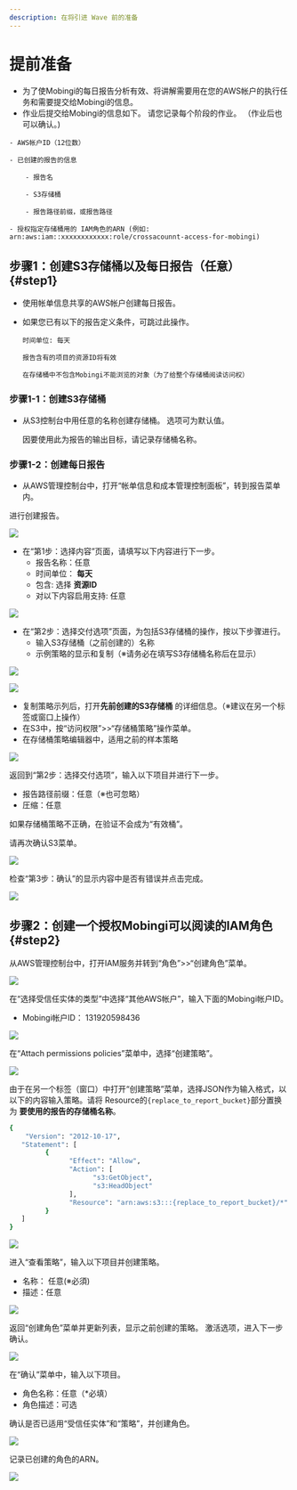 ```yaml
---
description: 在将引进 Wave 前的准备
---
```


# 提前准备

* 为了使Mobingi的每日报告分析有效、将讲解需要用在您的AWS帐户的执行任务和需要提交给Mobingi的信息。
* 作业后提交给Mobingi的信息如下。 请您记录每个阶段的作业。 （作业后也可以确认。\)

```text
- AWS帐户ID（12位数）

- 已创建的报告的信息

    - 报告名

    - S3存储桶

    - 报告路径前缀，或报告路径

- 授权指定存储桶用的 IAM角色的ARN (例如: arn:aws:iam::xxxxxxxxxxxx:role/crossacounnt-access-for-mobingi)
```

## 步骤1：创建S3存储桶以及每日报告（任意） {#step1}

* 使用帐单信息共享的AWS帐户创建每日报告。
* 如果您已有以下的报告定义条件，可跳过此操作。

  `时间单位: 每天`

  `报告含有的项目的资源ID将有效`

  `在存储桶中不包含Mobingi不能浏览的对象（为了给整个存储桶阅读访问权）`

### 步骤1-1：创建S3存储桶

* 从S3控制台中用任意的名称创建存储桶。 选项可为默认值。

  因要使用此为报告的输出目标，请记录存储桶名称。

### 步骤1-2：创建每日报告

* 从AWS管理控制台中，打开“帐单信息和成本管理控制面板”，转到报告菜单内。

进行创建报告。

![](../.gitbook/assets/snip20180730_1.png)

* 在“第1步：选择内容”页面，请填写以下内容进行下一步。
  * 报告名称：任意
  * 时间单位： **每天**
  * 包含: 选择 **资源ID**
  * 对以下内容启用支持: 任意

![](../.gitbook/assets/snip20180730_4.png)

* 在“第2步：选择交付选项”页面，为包括S3存储桶的操作，按以下步骤进行。
  * 输入S3存储桶（之前创建的）名称
  * 示例策略的显示和复制（※请务必在填写S3存储桶名称后在显示）

![](../.gitbook/assets/snip20180730_10.png)

![](../.gitbook/assets/snip20180730_12.png)

* 复制策略示列后，打开**先前创建的S3存储桶** 的详细信息。（※建议在另一个标签或窗口上操作）
* 在S3中，按“访问权限”&gt;&gt;“存储桶策略”操作菜单。
* 在存储桶策略编辑器中，适用之前的样本策略

![](../.gitbook/assets/snip20180801_63.png)

返回到“第2步：选择交付选项”，输入以下项目并进行下一步。

* 报告路径前缀：任意（※也可忽略）
* 圧缩：任意

如果存储桶策略不正确，在验证不会成为“有效桶”。

请再次确认S3菜单。

![](../.gitbook/assets/bill_006.png)

检查“第3步：确认”的显示内容中是否有错误并点击完成。

![](../.gitbook/assets/bill_007.png)

## 步骤2：创建一个授权Mobingi可以阅读的IAM角色 {#step2}

从AWS管理控制台中，打开IAM服务并转到“角色”&gt;&gt;“创建角色”菜单。

![](../.gitbook/assets/snip20180730_14.png)

在“选择受信任实体的类型”中选择“其他AWS帐户”，输入下面的Mobingi帐户ID。

* Mobingi帐户ID： 131920598436

![](../.gitbook/assets/snip20180801_57.png)

在“Attach permissions policies”菜单中，选择“创建策略”。

![](../.gitbook/assets/snip20180730_5.png)

由于在另一个标签（窗口）中打开“创建策略”菜单，选择JSON作为输入格式，以以下的内容输入策略。请将 Resource的`{replace_to_report_bucket}`部分置换为 **要使用的报告的存储桶名称**。

```bash
{
    "Version": "2012-10-17",
   "Statement": [
         {
               "Effect": "Allow",
               "Action": [
                     "s3:GetObject",
                     "s3:HeadObject"
               ],
               "Resource": "arn:aws:s3:::{replace_to_report_bucket}/*"
         }
   ]
}
```

![](../.gitbook/assets/snip20180801_72.png)

进入“查看策略”，输入以下项目并创建策略。

* 名称： 任意\(※必須\)
* 描述：任意

![](../.gitbook/assets/snip20180801_64.png)

返回“创建角色”菜单并更新列表，显示之前创建的策略。 激活选项，进入下一步确认。

![](../.gitbook/assets/role_006.png)

在“确认”菜单中，输入以下项目。

* 角色名称：任意（\*必填）
* 角色描述：可选

确认是否已适用“受信任实体”和“策略”，并创建角色。

![](../.gitbook/assets/role_007.png)

记录已创建的角色的ARN。

![](../.gitbook/assets/role_008-1.png)



